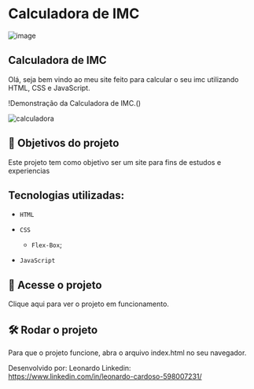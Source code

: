 # Calculadora de IMC

![image](https://github.com/LeoCardos/Calculadora-imc/assets/97270199/94f6b8e9-3c17-49be-a0bd-66cf40beb99f)

## Calculadora de IMC

Olá, seja bem vindo ao meu site feito para calcular o seu imc utilizando HTML, CSS e JavaScript.

!Demonstração da Calculadora de IMC.()

![calculadora](https://github.com/LeoCardos/Calculadora-imc/assets/97270199/29e0ddd1-de5d-48ef-b80a-a6e306187545)


## 🔨 Objetivos do projeto
Este projeto tem como objetivo ser um site para fins de estudos e experiencias

## Tecnologias utilizadas:
- `HTML`

- `CSS`

    - `Flex-Box`;

- `JavaScript`
  
    

## 📁 Acesse o projeto
Clique aqui para ver o projeto em funcionamento.


## 🛠️ Rodar o projeto
Para que o projeto funcione, abra o arquivo index.html no seu navegador.

Desenvolvido por:
Leonardo
Linkedin: https://www.linkedin.com/in/leonardo-cardoso-598007231/
